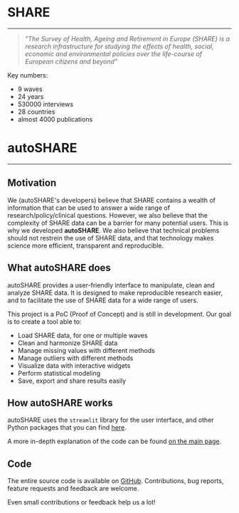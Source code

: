 
# SHARE
***

> *"The Survey of Health, Ageing and Retirement in Europe (SHARE) is a research infrastructure for studying the effects of health, social, economic and environmental policies over the life-course of European citizens and beyond"*

Key numbers:

- 9 waves
- 24 years
- 530000 interviews
- 28 countries
- almost 4000 publications

# autoSHARE
***

## Motivation

We (autoSHARE's developers) believe that SHARE contains a wealth of information that can be used to answer a wide range of research/policy/clinical questions. However, we also believe that the complexity of SHARE data can be a barrier for many potential users. This is why we developed **autoSHARE**. We also believe that technical problems should not restrein the use of SHARE data, and that technology makes science more efficient, transparent and reproducible.

## What autoSHARE does

autoSHARE provides a user-friendly interface to manipulate, clean and analyze SHARE data. It is designed to make reproducible research easier, and to facilitate the use of SHARE data for a wide range of users.

This project is a PoC (Proof of Concept) and is still in development. Our goal is to create a tool able to:

- Load SHARE data, for one or multiple waves
- Clean and harmonize SHARE data
- Manage missing values with different methods
- Manage outliers with different methods
- Visualize data with interactive widgets
- Perform statistical modeling
- Save, export and share results easily

## How autoSHARE works

autoSHARE uses the `streamlit` library for the user interface, and other Python packages that you can find [here](https://github.com/JosephBARBIERDARNAL/autoSHARE/blob/main/requirements.txt).

A more in-depth explanation of the code can be found [on the main page](index.md).

## Code

The entire source code is available on [GitHub](https://github.com/JosephBARBIERDARNAL/autoSHARE). Contributions, bug reports, feature requests and feedback are welcome.

Even small contributions or feedback help us a lot!
